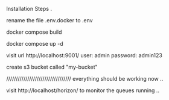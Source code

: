 Installation Steps .

rename the file .env.docker to .env

docker compose build

docker compose up -d

visit url http://localhost:9001/ user: admin password: admin123

create s3 bucket called "my-bucket"

//////////////////////////////////
everything should be working now ..

visit http://localhost/horizon/ to monitor the queues running ..
